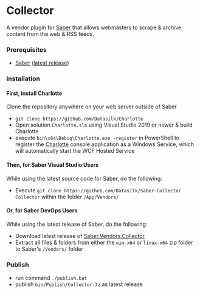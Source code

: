 # Collector
A vendor plugin for [Saber](https://saber.datasilk.io) that allows webmasters to scrape & archive content from the web & RSS feeds.

### Prerequisites
* [Saber](https://saber.datasilk.io) ([latest release](https://github.com/Datasilk/Saber/releases))

### Installation
#### First, install Charlotte
Clone the repository anywhere on your web server outside of Saber
* `git clone https://github.com/Datasilk/Charlotte`
* Open solution `Charlotte.sln` using Visual Studio 2019 or newer & build Charlotte
* execute `bin\x64\Debug\Charlotte.exe -register` in PowerShell to register the  [Charlotte](https://github.com/Datasilk/Charlotte) console application as a Windows Service, which will automatically start the WCF Hosted Service

#### Then, for Saber Visual Studio Users
While using the latest source code for Saber, do the following:
* Execute `git clone https://github.com/Datasilk/Saber-Collector Collector` within the folder `/App/Vendors/`


#### Or, for Saber DevOps Users
While using the latest release of Saber, do the following:
* Download latest release of [Saber.Vendors.Collector](https://github.com/Datasilk/Saber-Collector/releases)
* Extract all files & folders from either the `win-x64` or `linux-x64` zip folder to Saber's `/Vendors/` folder

### Publish
* run command `./publish.bat`
* publish `bin/Publish/Collector.7z` as latest release